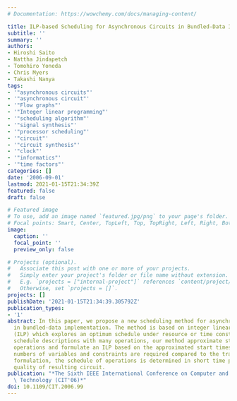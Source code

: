 ```yaml
---
# Documentation: https://wowchemy.com/docs/managing-content/

title: ILP-based Scheduling for Asynchronous Circuits in Bundled-Data Implementation
subtitle: ''
summary: ''
authors:
- Hiroshi Saito
- Nattha Jindapetch
- Tomohiro Yoneda
- Chris Myers
- Takashi Nanya
tags:
- '"asynchronous circuits"'
- '"asynchronous circuit"'
- '"Flow graphs"'
- '"Integer linear programming"'
- '"scheduling algorithm"'
- '"signal synthesis"'
- '"processor scheduling"'
- '"circuit"'
- '"circuit synthesis"'
- '"clock"'
- '"informatics"'
- '"time factors"'
categories: []
date: '2006-09-01'
lastmod: 2021-01-15T21:34:39Z
featured: false
draft: false

# Featured image
# To use, add an image named `featured.jpg/png` to your page's folder.
# Focal points: Smart, Center, TopLeft, Top, TopRight, Left, Right, BottomLeft, Bottom, BottomRight.
image:
  caption: ''
  focal_point: ''
  preview_only: false

# Projects (optional).
#   Associate this post with one or more of your projects.
#   Simply enter your project's folder or file name without extension.
#   E.g. `projects = ["internal-project"]` references `content/project/deep-learning/index.md`.
#   Otherwise, set `projects = []`.
projects: []
publishDate: '2021-01-15T21:34:39.305792Z'
publication_types:
- '1'
abstract: In this paper, we propose a new scheduling method for asynchronous circuits
  in bundled-data implementation. The method is based on integer linear programming
  (ILP) which explores an optimum schedule under resource or time constraints. To
  schedule descriptions with many operations, our method approximate start times of
  operations and formulate an ILP based on the approximated start times. Because less
  numbers of variables and constraints are required compared to the traditional ILP
  formulation, the schedule of operations is determined in short time preserving the
  quality of resulting circuit.
publication: "*The Sixth IEEE International Conference on Computer and Information\
  \ Technology (CIT'06)*"
doi: 10.1109/CIT.2006.99
---
```

